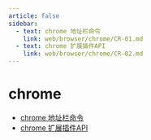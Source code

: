 ```yaml
---
article: false
sidebar:
  - text: chrome 地址栏命令
    link: web/browser/chrome/CR-01.md
  - text: chrome 扩展插件API
    link: web/browser/chrome/CR-02.md
---
```


# chrome

* [chrome 地址栏命令](CR-01.md)
* [chrome 扩展插件API](CR-02.md)